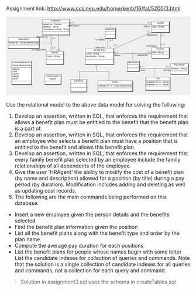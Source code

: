 Assignment link: http://www.ccs.neu.edu/home/kenb/16/fal/5200/3.html

![Benefit-UML diagram](benefit.jpg)
   
Use the relational model to the above data model for solving the following:  
1. Develop an assertion, written in SQL, that enforces the requirement that allows a benefit plan must be entitled to the benefit that the benefit plan is a part of.  
2. Develop an assertion, written in SQL, that enforces the requirement that an employee who selects a benefit plan must have a position that is entitled to the benefit and allows this benefit plan.  
3. Develop an assertion, written in SQL, that enforces the requirement that every family benefit plan selected by an employee include the family relationships of all dependents of the employee.  
4. Give the user 'HRAgent' the ability to modify the cost of a benefit plan (by name and description) allowed for a position (by title) during a pay period (by duration). Modification includes adding and deleting as well as updating cost records.  
5. The following are the main commands being performed on this database:  
  - Insert a new employee given the person details and the benefits selected
  - Find the benefit plan information given the position
  - List all the benefit plans along with the benefit type and order by the plan name
  - Compute the average pay duration for each positions
  - List the benefit plans for people whose names begin with some letter  
List the candidate indexes for collection of queries and commands. Note that the solution is a single collection of candidate indexes for all queries and commands, not a collection for each query and command.  

> Solution in assignment3.sql uses the schema in createTables.sql

